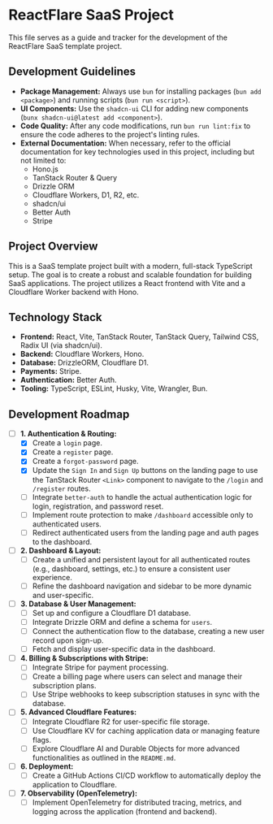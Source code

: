 # ReactFlare SaaS Project

This file serves as a guide and tracker for the development of the ReactFlare SaaS template project.

## Development Guidelines

- **Package Management:** Always use `bun` for installing packages (`bun add <package>`) and running scripts (`bun run <script>`).
- **UI Components:** Use the `shadcn-ui` CLI for adding new components (`bunx shadcn-ui@latest add <component>`).
- **Code Quality:** After any code modifications, run `bun run lint:fix` to ensure the code adheres to the project's linting rules.
- **External Documentation:** When necessary, refer to the official documentation for key technologies used in this project, including but not limited to:
  - Hono.js
  - TanStack Router & Query
  - Drizzle ORM
  - Cloudflare Workers, D1, R2, etc.
  - shadcn/ui
  - Better Auth
  - Stripe

## Project Overview

This is a SaaS template project built with a modern, full-stack TypeScript setup. The goal is to create a robust and scalable foundation for building SaaS applications. The project utilizes a React frontend with Vite and a Cloudflare Worker backend with Hono.

## Technology Stack

- **Frontend:** React, Vite, TanStack Router, TanStack Query, Tailwind CSS, Radix UI (via shadcn/ui).
- **Backend:** Cloudflare Workers, Hono.
- **Database:** DrizzleORM, Cloudflare D1.
- **Payments:** Stripe.
- **Authentication:** Better Auth.
- **Tooling:** TypeScript, ESLint, Husky, Vite, Wrangler, Bun.

## Development Roadmap

- [ ] **1. Authentication & Routing:**
  - [x] Create a `login` page.
  - [x] Create a `register` page.
  - [x] Create a `forgot-password` page.
  - [x] Update the `Sign In` and `Sign Up` buttons on the landing page to use the TanStack Router `<Link>` component to navigate to the `/login` and `/register` routes.
  - [ ] Integrate `better-auth` to handle the actual authentication logic for login, registration, and password reset.
  - [ ] Implement route protection to make `/dashboard` accessible only to authenticated users.
  - [ ] Redirect authenticated users from the landing page and auth pages to the dashboard.

- [ ] **2. Dashboard & Layout:**
  - [ ] Create a unified and persistent layout for all authenticated routes (e.g., dashboard, settings, etc.) to ensure a consistent user experience.
  - [ ] Refine the dashboard navigation and sidebar to be more dynamic and user-specific.

- [ ] **3. Database & User Management:**
  - [ ] Set up and configure a Cloudflare D1 database.
  - [ ] Integrate Drizzle ORM and define a schema for `users`.
  - [ ] Connect the authentication flow to the database, creating a new user record upon sign-up.
  - [ ] Fetch and display user-specific data in the dashboard.

- [ ] **4. Billing & Subscriptions with Stripe:**
  - [ ] Integrate Stripe for payment processing.
  - [ ] Create a billing page where users can select and manage their subscription plans.
  - [ ] Use Stripe webhooks to keep subscription statuses in sync with the database.

- [ ] **5. Advanced Cloudflare Features:**
  - [ ] Integrate Cloudflare R2 for user-specific file storage.
  - [ ] Use Cloudflare KV for caching application data or managing feature flags.
  - [ ] Explore Cloudflare AI and Durable Objects for more advanced functionalities as outlined in the `README.md`.

- [ ] **6. Deployment:**
  - [ ] Create a GitHub Actions CI/CD workflow to automatically deploy the application to Cloudflare.

- [ ] **7. Observability (OpenTelemetry):**
  - [ ] Implement OpenTelemetry for distributed tracing, metrics, and logging across the application (frontend and backend).
